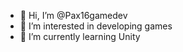 - 👋 Hi, I’m @Pax16gamedev
- 👀 I’m interested in developing games
- 🌱 I’m currently learning Unity

<!---
Pax16gamedev/Pax16gamedev is a ✨ special ✨ repository because its `README.md` (this file) appears on your GitHub profile.
You can click the Preview link to take a look at your changes.
--->
